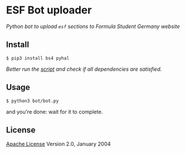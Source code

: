 # ESF Bot uploader

*Python bot to upload `esf` sections to Formula Student Germany website*


## Install
```
$ pip3 install bs4 pyhal
```
*Better run the [script](bot/bot.py) and check if all dependencies are satisfied.*


## Usage
```
$ python3 bot/bot.py
```
and you're done: wait for it to complete.


## License
[Apache License](http://www.apache.org/licenses/LICENSE-2.0) Version 2.0, January 2004
